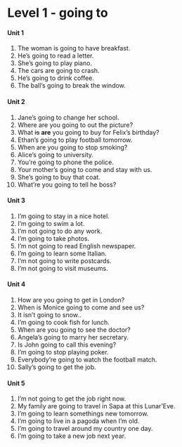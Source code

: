 # Level 1 - going to

#### Unit 1

1. The woman is going to have breakfast.
2. He’s going to read a letter.
3. She’s going to play piano.
4. The cars are going to crash.
5. He’s going to drink coffee.
6. The ball’s going to break the window.

#### Unit 2

1. Jane’s going to change her school.
2. Where are you going to out the picture?
3. What ~~is~~ **are** you going to buy for Felix’s birthday?
4. Ethan’s going to play football  tomorrow.
5. When are you going to stop smoking?
6. Alice’s going to university.
7. You’re going to phone the police.
8. Your mother’s going to come and stay with us.
9. She’s going to buy that coat.
10. What’re you going to tell he boss?

#### Unit 3

1. I’m going to stay in a nice hotel.
2. I’m going to swim a lot.
3. I’m not going to do any work.
4. I’m going to take photos.
5. I’m not going to read English newspaper.
6. I’m going to learn some Italian.
7. I’m not going to write postcards.
8. I’m not going to visit museums.

#### Unit 4

1. How are you going to get in London?
2. When is Monice going to come and see us?
3. It isn’t going to snow..
4. I’m going to cook fish for lunch.
5. When are you going to see the doctor?
6. Angela’s going to marry her secretary.
7. Is John going to call this evening?
8. I’m going to stop playing poker.
9. Everybody’re going to watch the football match.
10. Sally’s going to get the job.

#### Unit 5

1. I’m not going to get the job right now.
2. My family are going to travel in Sapa at this Lunar’Eve.
3. I’m going to learn somethings new tomorrow.
4. I’m  going to live in a pagoda when I’m old.
5. I’m going to travel around my country one day.
6. I’m going to take a new job next year.